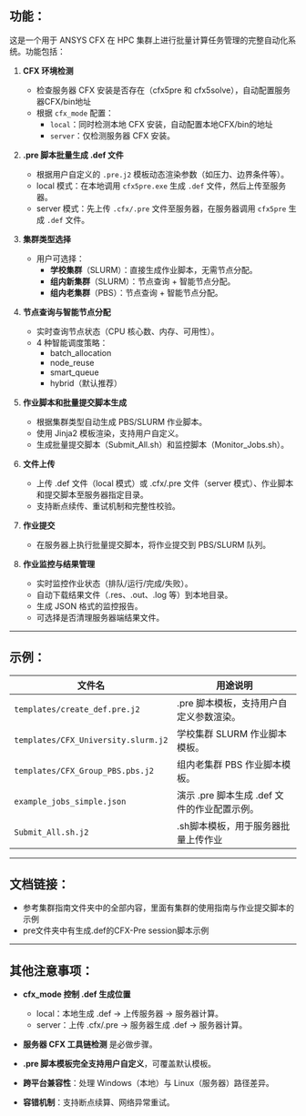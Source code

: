 ## 功能：
这是一个用于 ANSYS CFX 在 HPC 集群上进行批量计算任务管理的完整自动化系统。功能包括：

1. **CFX 环境检测**
   - 检查服务器 CFX 安装是否存在（cfx5pre 和 cfx5solve），自动配置服务器CFX/bin地址
   - 根据 `cfx_mode` 配置：
     - `local`：同时检测本地 CFX 安装，自动配置本地CFX/bin的地址
     - `server`：仅检测服务器 CFX 安装。

2. **.pre 脚本批量生成 .def 文件**
   - 根据用户自定义的 `.pre.j2` 模板动态渲染参数（如压力、边界条件等）。
   - local 模式：在本地调用 `cfx5pre.exe` 生成 `.def` 文件，然后上传至服务器。
   - server 模式：先上传 `.cfx/.pre` 文件至服务器，在服务器调用 `cfx5pre` 生成 `.def` 文件。

3. **集群类型选择**
   - 用户可选择：
     - **学校集群**（SLURM）：直接生成作业脚本，无需节点分配。
     - **组内新集群**（SLURM）：节点查询 + 智能节点分配。
     - **组内老集群**（PBS）：节点查询 + 智能节点分配。

4. **节点查询与智能节点分配**
   - 实时查询节点状态（CPU 核心数、内存、可用性）。
   - 4 种智能调度策略：
     - batch_allocation
     - node_reuse
     - smart_queue
     - hybrid（默认推荐）

5. **作业脚本和批量提交脚本生成**
   - 根据集群类型自动生成 PBS/SLURM 作业脚本。
   - 使用 Jinja2 模板渲染，支持用户自定义。
   - 生成批量提交脚本（Submit_All.sh）和监控脚本（Monitor_Jobs.sh）。

6. **文件上传**
   - 上传 .def 文件（local 模式）或 .cfx/.pre 文件（server 模式）、作业脚本和提交脚本至服务器指定目录。
   - 支持断点续传、重试机制和完整性校验。

7. **作业提交**
   - 在服务器上执行批量提交脚本，将作业提交到 PBS/SLURM 队列。

8. **作业监控与结果管理**
   - 实时监控作业状态（排队/运行/完成/失败）。
   - 自动下载结果文件（.res、.out、.log 等）到本地目录。
   - 生成 JSON 格式的监控报告。
   - 可选择是否清理服务器端结果文件。

---

## 示例：
| 文件名                              | 用途说明                                           |
|-------------------------------------|---------------------------------------------------|
| `templates/create_def.pre.j2`       | .pre 脚本模板，支持用户自定义参数渲染。             |
| `templates/CFX_University.slurm.j2` | 学校集群 SLURM 作业脚本模板。                       |
| `templates/CFX_Group_PBS.pbs.j2`    | 组内老集群 PBS 作业脚本模板。                       |
| `example_jobs_simple.json`          | 演示 .pre 脚本生成 .def 文件的作业配置示例。          |
| `Submit_All.sh.j2`                  | .sh脚本模板，用于服务器批量上传作业                   |

---

## 文档链接：
- 参考集群指南文件夹中的全部内容，里面有集群的使用指南与作业提交脚本的示例
- pre文件夹中有生成.def的CFX-Pre session脚本示例

---

## 其他注意事项：
- **cfx_mode 控制 .def 生成位置**  
  - local：本地生成 .def → 上传服务器 → 服务器计算。
  - server：上传 .cfx/.pre → 服务器生成 .def → 服务器计算。

- **服务器 CFX 工具链检测** 是必做步骤。

- **.pre 脚本模板完全支持用户自定义**，可覆盖默认模板。

- **跨平台兼容性**：处理 Windows（本地）与 Linux（服务器）路径差异。

- **容错机制**：支持断点续算、网络异常重试。

